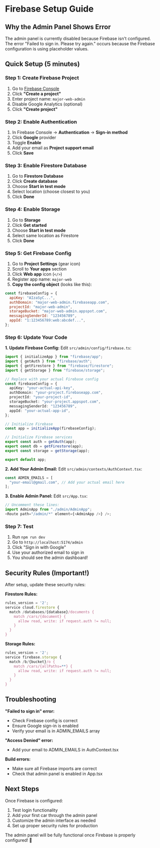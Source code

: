 # Firebase Setup Guide

## Why the Admin Panel Shows Error

The admin panel is currently disabled because Firebase isn't configured. The error "Failed to sign in. Please try again." occurs because the Firebase configuration is using placeholder values.

## Quick Setup (5 minutes)

### Step 1: Create Firebase Project

1. Go to [Firebase Console](https://console.firebase.google.com/)
2. Click **"Create a project"**
3. Enter project name: `major-web-admin`
4. Disable Google Analytics (optional)
5. Click **"Create project"**

### Step 2: Enable Authentication

1. In Firebase Console → **Authentication** → **Sign-in method**
2. Click **Google** provider
3. Toggle **Enable**
4. Add your email as **Project support email**
5. Click **Save**

### Step 3: Enable Firestore Database

1. Go to **Firestore Database**
2. Click **Create database**
3. Choose **Start in test mode**
4. Select location (choose closest to you)
5. Click **Done**

### Step 4: Enable Storage

1. Go to **Storage**
2. Click **Get started**
3. Choose **Start in test mode**
4. Select same location as Firestore
5. Click **Done**

### Step 5: Get Firebase Config

1. Go to **Project Settings** (gear icon)
2. Scroll to **Your apps** section
3. Click **Web app** icon (`</>`)
4. Register app name: `major-web`
5. **Copy the config object** (looks like this):

```javascript
const firebaseConfig = {
  apiKey: "AIzaSyC...",
  authDomain: "major-web-admin.firebaseapp.com",
  projectId: "major-web-admin",
  storageBucket: "major-web-admin.appspot.com",
  messagingSenderId: "123456789",
  appId: "1:123456789:web:abcdef...",
};
```

### Step 6: Update Your Code

**1. Update Firebase Config:**
Edit `src/admin/config/firebase.ts`:

```typescript
import { initializeApp } from "firebase/app";
import { getAuth } from "firebase/auth";
import { getFirestore } from "firebase/firestore";
import { getStorage } from "firebase/storage";

// Replace with your actual Firebase config
const firebaseConfig = {
  apiKey: "your-actual-api-key",
  authDomain: "your-project.firebaseapp.com",
  projectId: "your-project-id",
  storageBucket: "your-project.appspot.com",
  messagingSenderId: "123456789",
  appId: "your-actual-app-id",
};

// Initialize Firebase
const app = initializeApp(firebaseConfig);

// Initialize Firebase services
export const auth = getAuth(app);
export const db = getFirestore(app);
export const storage = getStorage(app);

export default app;
```

**2. Add Your Admin Email:**
Edit `src/admin/contexts/AuthContext.tsx`:

```typescript
const ADMIN_EMAILS = [
  "your-email@gmail.com", // Add your actual email here
];
```

**3. Enable Admin Panel:**
Edit `src/App.tsx`:

```typescript
// Uncomment these lines:
import AdminApp from "./admin/AdminApp";
<Route path="/admin/*" element={<AdminApp />} />;
```

### Step 7: Test

1. Run `npm run dev`
2. Go to `http://localhost:5174/admin`
3. Click "Sign in with Google"
4. Use your authorized email to sign in
5. You should see the admin dashboard!

## Security Rules (Important!)

After setup, update these security rules:

**Firestore Rules:**

```javascript
rules_version = '2';
service cloud.firestore {
  match /databases/{database}/documents {
    match /cars/{document} {
      allow read, write: if request.auth != null;
    }
  }
}
```

**Storage Rules:**

```javascript
rules_version = '2';
service firebase.storage {
  match /b/{bucket}/o {
    match /cars/{allPaths=**} {
      allow read, write: if request.auth != null;
    }
  }
}
```

## Troubleshooting

**"Failed to sign in" error:**

- Check Firebase config is correct
- Ensure Google sign-in is enabled
- Verify your email is in ADMIN_EMAILS array

**"Access Denied" error:**

- Add your email to ADMIN_EMAILS in AuthContext.tsx

**Build errors:**

- Make sure all Firebase imports are correct
- Check that admin panel is enabled in App.tsx

## Next Steps

Once Firebase is configured:

1. Test login functionality
2. Add your first car through the admin panel
3. Customize the admin interface as needed
4. Set up proper security rules for production

The admin panel will be fully functional once Firebase is properly configured! 🚀
